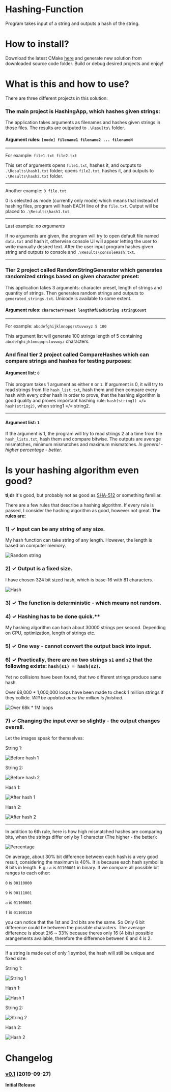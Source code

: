 # Hashing-Function
Program takes input of a string and outputs a hash of the string.

# How to install?
Download the latest CMake [here](https://cmake.org/download/) and generate new solution from downloaded source code folder. Build or debug desired projects and enjoy!

# What is this and how to use?
There are three different projects in this solution:

### The main project is **HashingApp**, which hashes given strings:

The application takes arguments as filenames and hashes given strings in those files. The results are outputed to `.\Results\` folder.

#### Argument rules: `[mode] filename1 filename2 ... filenameN`

----------------------------------------------------
For example: `file1.txt file2.txt`

This set of arguments opens `file1.txt`, hashes it, and outputs to `.\Results\hash1.txt` folder; opens `file2.txt`, hashes it, and outputs to `.\Results\hash2.txt` folder.

----------------------------------------------------
Another example: `0 file.txt`

0 is selected as mode (currently only mode) which means that instead of hashing files, program will hash EACH line of the `file.txt`. Output will be placed to `.\Results\hash1.txt`.

----------------------------------------------------
Last example: *no arguments*

If no arguments are given, the program will try to open default file named `data.txt` and hash it, otherwise console UI will appear letting the user to write manually desired text. After the user input program hashes given string and outputs to console and `.\Results\consoleHash.txt`.

----------------------------------------------------

### Tier 2 project called **RandomStringGenerator** which generates randomized strings based on given character preset:

This application takes 3 arguments: character preset, length of strings and quantity of strings. Then generates random strings and outputs to `generated_strings.txt`. Unicode is available to some extent.

#### Argument rules: `characterPreset lengthOfEachString stringCount`

----------------------------------------------------
For example: `abcdefghijklmnopqrstuvwxyz 5 100`

This argument list will generate 100 strings length of 5 containing `abcdefghijklmnopqrstuvwxyz` characters.



### And final tier 2 project called **CompareHashes** which can compare strings and hashes for testing purposes:

#### Argument list: `0`

This program takes 1 argument as either `0` or `1`. If argument is 0, it will try to read strings from file `hash_list.txt`, hash them and then compare every hash with every other hash in order to prove, that the hashing algorithm is good quality and proves important hashing rule: `hash(string1) =/= hash(string2)`, when string1 =/= string2.

----------------------------------------------------
#### Argument list: `1`

If the argument is 1, the program will try to read strings 2 at a time from file `hash_lists.txt`, hash them and compare bitwise. The outputs are average mismatches, minimum mismatches and maximum mismatches. *In general - higher percentage - better.*


# Is your hashing algorithm even good?

**tl;dr** It's good, but probably not as good as [SHA-512](https://en.wikipedia.org/wiki/SHA-3) or something familiar.

There are a few rules that describe a hashing algorithm. If every rule is passed, I consider the hashing algorithm as good, however not great. **The rules are:**

### 1) ✓ Input can be any string of any size.

My hash function can take string of any length. However, the length is based on computer memory.

![Random string](https://i.gyazo.com/bb2155f53d7e11a6626e7fec9628d266.png)

### 2) ✓ Output is a fixed size.

I have chosen 324 bit sized hash, which is base-16 with 81 characters.

![Hash](https://i.gyazo.com/9d0a98a82098d3d161f34f7a8d812e49.png)

### 3) ✓ The function is deterministic - which means not random.

### 4) ✓ Hashing has to be done quick.**

My hashing algorithm can hash about 30000 strings per second. Depending on CPU, optimization, length of strings etc.

### 5) ✓ One way - cannot convert the output back into input.

### 6) ✓ Practically, there are no two strings `s1` and `s2` that the following exists: `hash(s1) = hash(s2)`.

Yet no collisions have been found, that two different strings produce same hash.

Over 68,000 * 1,000,000 loops have been made to check 1 million strings if they collide. *Will be updated once the million is finished*.

![Over 68k * 1M loops](https://i.gyazo.com/bfeb57135f07021ac5297a2d445d79a2.png)

### 7) ✓ Changing the input ever so slightly - the output changes overall.

Let the images speak for themselves:

String 1:

![Before hash 1](https://i.gyazo.com/a5a9e6fd0a8b88af986619612ed7ce4f.png)

String 2:

![Before hash 2](https://i.gyazo.com/93673dfba1a9966071918b183cdfe4d4.png)

Hash 1:

![After hash 1](https://i.gyazo.com/14f143b6f9b759290d9497b080fd499b.png)

Hash 2:

![After hash 2](https://i.gyazo.com/ad7adffa01efbcdf56c0bc58a29053d9.png)

---------------------------------------------

In addition to 6th rule, here is how high mismatched hashes are comparing bits, when the strings differ only by 1 character (The higher - the better):

![Percentage](https://i.gyazo.com/45847398892958b881ee0e261b302fe1.png)

On average, about 30% bit difference between each hash is a very good result, considering the maximum is 40%. It is because each hash symbol is 8 bits in length. E.g.: `a` is `01100001` in binary. If we compare all possible bit ranges to each other:

`0` is `00110000`

`9` is `00111001`

`a` is `01100001`

`f` is `01100110`

you can notice that the 1st and 3rd bits are the same. So Only 6 bit difference could be between the possible characters. The average difference is about 2/6 ~ 33% because theres only 16 (4 bits) possible arangements available, therefore the difference between 6 and 4 is 2.

--------------------------------------------

If a string is made out of only 1 symbol, the hash will still be unique and fixed size:

String 1:

![String 1](https://i.gyazo.com/51317ae40722b5e7e9b16a6b928c0d3d.png)

Hash 1:

![Hash 1](https://i.gyazo.com/3f5af88b0c6871e5a2b46352da733b0d.png)

String 2:

![String 2](https://i.gyazo.com/e3a8d718fb9334c788db895044739fd5.png)

Hash 2:

![Hash 2](https://i.gyazo.com/701dabfcbaad32fbeacbb190848c8f6a.png)


# Changelog
### [v0.1](https://github.com/abelzis/Hashing-Function/releases/tag/v0.1) (2019-09-27)
**Initial Release**
